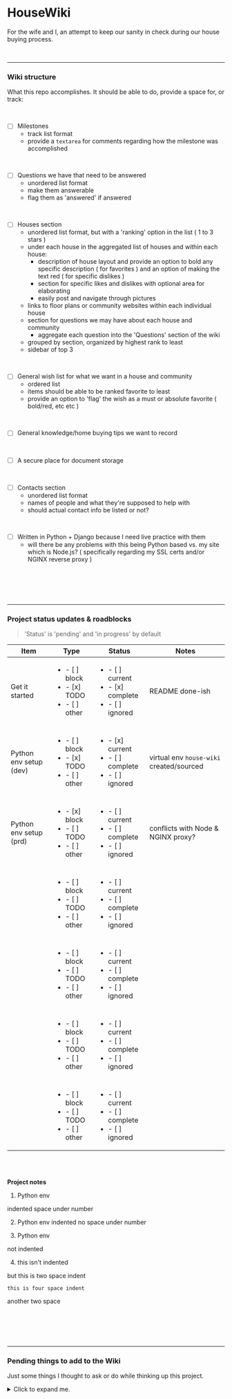 # HouseWiki

For the wife and I, an attempt to keep our sanity in check during our house buying process.


<br>


--------------------------------------------------------------------------------------------------
### Wiki structure

What this repo accomplishes. It should be able to do, provide a space for, or track:

<br>

  - [ ] Milestones
    + track list format
    + provide a `textarea` for comments regarding how the milestone was accomplished

<br>

  - [ ] Questions we have that need to be answered
    + unordered list format
    + make them answerable
    + flag them as 'answered' if answered

<br>

  - [ ] Houses section
    + unordered list format, but with a 'ranking' option in the list ( 1 to 3 stars )
    + under each house in the aggregated list of houses and within each house:
      * description of house layout and provide an option to bold any specific description ( for favorites ) and an option of making the text red ( for specific dislikes )
      * section for specific likes and dislikes with optional area for elaborating
      * easily post and navigate through pictures
    + links to floor plans or community websites within each individual house
    + section for questions we may have about each house and community
      * aggregate each question into the 'Questions' section of the wiki
    + grouped by section, organized by highest rank to least
    + sidebar of top 3

<br>

  - [ ] General wish list for what we want in a house and community
    + ordered list
    + items should be able to be ranked favorite to least
    + provide an option to 'flag' the wish as a must or absolute favorite ( bold/red, etc etc )

<br>

  - [ ] General knowledge/home buying tips we want to record

<br>

  - [ ] A secure place for document storage

<br>

  - [ ] Contacts section
    + unordered list format
    + names of people and what they're supposed to help with
    + should actual contact info be listed or not?

<br>

  - [ ] Written in Python + Django because I need live practice with them
    + will there be any problems with this being Python based vs. my site which is Node.js? ( specifically regarding my SSL certs and/or NGINX reverse proxy )








<br><br><br><br>








--------------------------------------------------------------------------------------------------
### Project status updates & roadblocks


  > 'Status' is 'pending' and 'in progress' by default


| Item                   | Type              | Status         | Notes |
|------------------------|-------------------|----------------|-------|
| Get it started         | <ul><li>- [ ] block</li><li>- [x] TODO</li><li>- [ ] other</li></ul> | <ul><li>- [ ] current</li><li>- [x] complete</li><li>- [ ] ignored</li></ul> | README done-ish
|                        |                   |                |       |
| Python env setup (dev) | <ul><li>- [ ] block</li><li>- [x] TODO</li><li>- [ ] other</li></ul> | <ul><li>- [x] current</li><li>- [ ] complete</li><li>- [ ] ignored</li></ul> | virtual env `house-wiki` created/sourced
|                        |                   |                |       |
| Python env setup (prd) | <ul><li>- [x] block</li><li>- [ ] TODO</li><li>- [ ] other</li></ul> | <ul><li>- [ ] current</li><li>- [ ] complete</li><li>- [ ] ignored</li></ul> | conflicts with Node & NGINX proxy?
|                        |                   |                |       |
|                        | <ul><li>- [ ] block</li><li>- [ ] TODO</li><li>- [ ] other</li></ul> | <ul><li>- [ ] current</li><li>- [ ] complete</li><li>- [ ] ignored</li></ul> |
|                        |                   |                |       |
|                        | <ul><li>- [ ] block</li><li>- [ ] TODO</li><li>- [ ] other</li></ul> | <ul><li>- [ ] current</li><li>- [ ] complete</li><li>- [ ] ignored</li></ul> |
|                        |                   |                |       |
|                        | <ul><li>- [ ] block</li><li>- [ ] TODO</li><li>- [ ] other</li></ul> | <ul><li>- [ ] current</li><li>- [ ] complete</li><li>- [ ] ignored</li></ul> |
|                        |                   |                |       |
|                        | <ul><li>- [ ] block</li><li>- [ ] TODO</li><li>- [ ] other</li></ul> | <ul><li>- [ ] current</li><li>- [ ] complete</li><li>- [ ] ignored</li></ul> |


<br><br>


__Project notes__

  1. Python env

  indented space under number

  2. Python env
  indented no space under number

  3. Python env

not indented

4. this isn't indented

  but this is two space indent

    this is four space indent

  another two space






<br><br><br><br>








--------------------------------------------------------------------------------------------------
### Pending things to add to the Wiki

Just some things I thought to ask or do while thinking up this project.

<details>
<summary>
Click to expand me.
</summary>


<br><br>


__General knowledge, tips__

  - You can apply to other lenders within 15 days without impacting credit


<br><br>


__Things we need to remember to consider__

  - Toll cost
  - Crime rate
  - Traffic
  - School district
  - ( petty ) Sun in eyes during commute or at your back?
  - Cable/internet/electric companies for the area


<br><br>


__Questions for each visited lender/house/community__

  - Builder/lender: Who will oversee the construction?

  - What's your completion date policy? Do we get any sort of SLA if a build is delayed by something not caused by us? Is there an option to hold back funds for builder delays?

  - When can I come see the property during construction? Any rules?

  - What would taxes/insurance/HOA cost for this house?

  - What's the ( more descriptive ) time line of house approval - house built - house move-in ready? What about the community? ( ex: Aubrey @ 8 months vs. Princeton @ 2/3 months )

  - Does the contract have cost escalation clause?

  - What's the timing for 3rd parry new construction for home inspections? ( some builders don't want inspectors on the property during the build process, possibility of poor construction practices )

  - ( during construction ) What's your status on the three inspection milestones? ( before they pour, before drywall, before walk through )

  - Lender: would `any specific agreement signed` have penalties for leaving the home before xx amount of months/years?

  - What's the slope of the lot? ( would it be on a hill, would it be difficult for him to play outside )

  - Do you have a list of vendors we need to meet throughout the process? Where are they located?

  - When are upgrades paid for? Upfront or at closing?



<br><br>



__General Questions__

  - ( For DR Horton ) What are the HBC milestones? What're you looking for when reviewing banking/financial records? Any specificities we need to be aware of for obtaining approval?

  - ( For DR Horton ) Tech specs for smarthome installations? ( Justin is the interested party with this )

  - We've seen Princeton and Aubrey. Are there any other communities near or in between that'd be cheaper?

  - Whats the inspection process like?

  - When we sign a purchase agreement does that lock in the price of the home? ( ex: we give the deposit now to hold a spot while we work on fixing credit and don't sign on a house until xx months later )

  - Can you make additional upgrades once the home started? Any limits on that? ( i.e. nothing structural, etc etc )

  - What is a PID community/neighborhood? Why should we like/dislike it? ( Procure documentation from Cheri, Princeton is PID )

  - What's a MUD community? Why should we like/dislike it?

  - We've seen people with issues with water drainage between lots. Was this resolved? What was the issue? Is there a place where we can file a dispute or claim if we happen to run into this issue, in Aubrey specifically, but also in any other community?

  - What's a Purchase Agreement?

  - What's the difference between a Rate and APR on a mortgage loan?

  - Cheri: is the community USDA?

  - Can you provide us with an HOA rules and regulations sheet?

  - What incentives do you have for using you as a lender? ( get it in writing )


<br><br>


__Wish List__

 - [ ] Good lighting
 - [ ] Good fixtures

<br><br>

__House TODO's__

  - [ ] Look up school ratings in Princeton vs. Aubrey
  - [ ] Organize documents and notes from DR Horton folders
  - [x] Programmatic approach to tracking _<b>all</b> of this_


</details>

